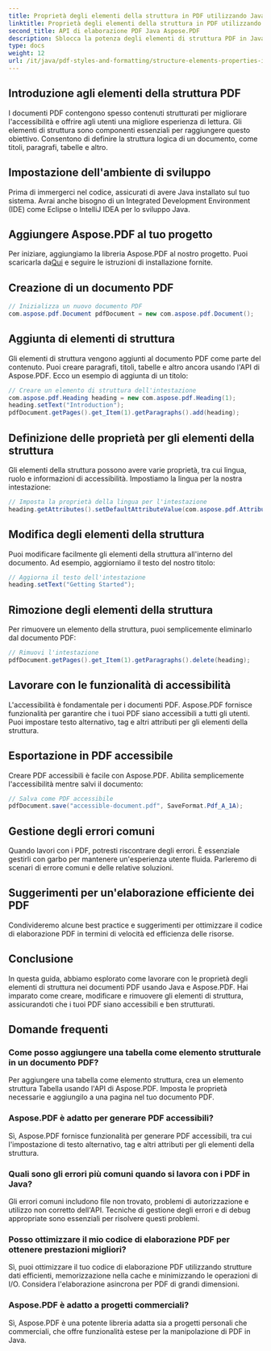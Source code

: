 ```yaml
---
title: Proprietà degli elementi della struttura in PDF utilizzando Java
linktitle: Proprietà degli elementi della struttura in PDF utilizzando Java
second_title: API di elaborazione PDF Java Aspose.PDF
description: Sblocca la potenza degli elementi di struttura PDF in Java con Aspose.PDF. Impara a creare, modificare e ottimizzare i PDF per l'accessibilità.
type: docs
weight: 12
url: /it/java/pdf-styles-and-formatting/structure-elements-properties-in-pdf-using-java/
---
```


## Introduzione agli elementi della struttura PDF

I documenti PDF contengono spesso contenuti strutturati per migliorare l'accessibilità e offrire agli utenti una migliore esperienza di lettura. Gli elementi di struttura sono componenti essenziali per raggiungere questo obiettivo. Consentono di definire la struttura logica di un documento, come titoli, paragrafi, tabelle e altro.

## Impostazione dell'ambiente di sviluppo

Prima di immergerci nel codice, assicurati di avere Java installato sul tuo sistema. Avrai anche bisogno di un Integrated Development Environment (IDE) come Eclipse o IntelliJ IDEA per lo sviluppo Java.

## Aggiungere Aspose.PDF al tuo progetto

 Per iniziare, aggiungiamo la libreria Aspose.PDF al nostro progetto. Puoi scaricarla da[Qui](https://releases.aspose.com/pdf/java/) e seguire le istruzioni di installazione fornite.

## Creazione di un documento PDF

```java
// Inizializza un nuovo documento PDF
com.aspose.pdf.Document pdfDocument = new com.aspose.pdf.Document();
```

## Aggiunta di elementi di struttura

Gli elementi di struttura vengono aggiunti al documento PDF come parte del contenuto. Puoi creare paragrafi, titoli, tabelle e altro ancora usando l'API di Aspose.PDF. Ecco un esempio di aggiunta di un titolo:

```java
// Creare un elemento di struttura dell'intestazione
com.aspose.pdf.Heading heading = new com.aspose.pdf.Heading(1);
heading.setText("Introduction");
pdfDocument.getPages().get_Item(1).getParagraphs().add(heading);
```

## Definizione delle proprietà per gli elementi della struttura

Gli elementi della struttura possono avere varie proprietà, tra cui lingua, ruolo e informazioni di accessibilità. Impostiamo la lingua per la nostra intestazione:

```java
// Imposta la proprietà della lingua per l'intestazione
heading.getAttributes().setDefaultAttributeValue(com.aspose.pdf.AttributeKeys.Lang, "en-US");
```

## Modifica degli elementi della struttura

Puoi modificare facilmente gli elementi della struttura all'interno del documento. Ad esempio, aggiorniamo il testo del nostro titolo:

```java
// Aggiorna il testo dell'intestazione
heading.setText("Getting Started");
```

## Rimozione degli elementi della struttura

Per rimuovere un elemento della struttura, puoi semplicemente eliminarlo dal documento PDF:

```java
// Rimuovi l'intestazione
pdfDocument.getPages().get_Item(1).getParagraphs().delete(heading);
```

## Lavorare con le funzionalità di accessibilità

L'accessibilità è fondamentale per i documenti PDF. Aspose.PDF fornisce funzionalità per garantire che i tuoi PDF siano accessibili a tutti gli utenti. Puoi impostare testo alternativo, tag e altri attributi per gli elementi della struttura.

## Esportazione in PDF accessibile

Creare PDF accessibili è facile con Aspose.PDF. Abilita semplicemente l'accessibilità mentre salvi il documento:

```java
// Salva come PDF accessibile
pdfDocument.save("accessible-document.pdf", SaveFormat.Pdf_A_1A);
```

## Gestione degli errori comuni

Quando lavori con i PDF, potresti riscontrare degli errori. È essenziale gestirli con garbo per mantenere un'esperienza utente fluida. Parleremo di scenari di errore comuni e delle relative soluzioni.

## Suggerimenti per un'elaborazione efficiente dei PDF

Condivideremo alcune best practice e suggerimenti per ottimizzare il codice di elaborazione PDF in termini di velocità ed efficienza delle risorse.

## Conclusione

In questa guida, abbiamo esplorato come lavorare con le proprietà degli elementi di struttura nei documenti PDF usando Java e Aspose.PDF. Hai imparato come creare, modificare e rimuovere gli elementi di struttura, assicurandoti che i tuoi PDF siano accessibili e ben strutturati.

## Domande frequenti

### Come posso aggiungere una tabella come elemento strutturale in un documento PDF?

Per aggiungere una tabella come elemento struttura, crea un elemento struttura Tabella usando l'API di Aspose.PDF. Imposta le proprietà necessarie e aggiungilo a una pagina nel tuo documento PDF.

### Aspose.PDF è adatto per generare PDF accessibili?

Sì, Aspose.PDF fornisce funzionalità per generare PDF accessibili, tra cui l'impostazione di testo alternativo, tag e altri attributi per gli elementi della struttura.

### Quali sono gli errori più comuni quando si lavora con i PDF in Java?

Gli errori comuni includono file non trovato, problemi di autorizzazione e utilizzo non corretto dell'API. Tecniche di gestione degli errori e di debug appropriate sono essenziali per risolvere questi problemi.

### Posso ottimizzare il mio codice di elaborazione PDF per ottenere prestazioni migliori?

Sì, puoi ottimizzare il tuo codice di elaborazione PDF utilizzando strutture dati efficienti, memorizzazione nella cache e minimizzando le operazioni di I/O. Considera l'elaborazione asincrona per PDF di grandi dimensioni.

### Aspose.PDF è adatto a progetti commerciali?

Sì, Aspose.PDF è una potente libreria adatta sia a progetti personali che commerciali, che offre funzionalità estese per la manipolazione di PDF in Java.